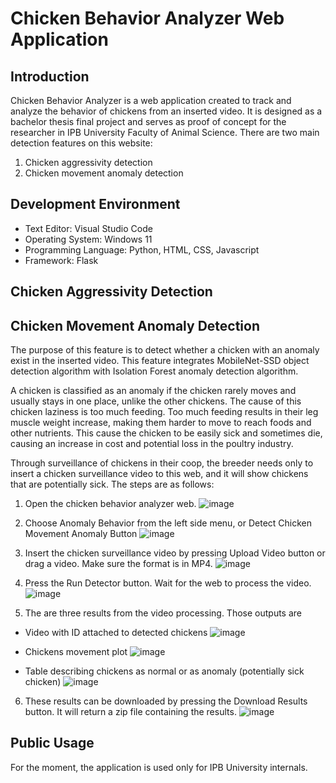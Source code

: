 # Chicken Behavior Analyzer Web Application

## Introduction

Chicken Behavior Analyzer is a web application created to track and analyze the behavior of chickens from an inserted video. 
It is designed as a bachelor thesis final project and serves as proof of concept for the researcher in IPB University Faculty of Animal Science. 
There are two main detection features on this website:
1. Chicken aggressivity detection
2. Chicken movement anomaly detection

## Development Environment
- Text Editor: Visual Studio Code
- Operating System: Windows 11
- Programming Language: Python, HTML, CSS, Javascript
- Framework: Flask

## Chicken Aggressivity Detection

## Chicken Movement Anomaly Detection
The purpose of this feature is to detect whether a chicken with an anomaly exist in the inserted video. 
This feature integrates MobileNet-SSD object detection algorithm with Isolation Forest anomaly detection algorithm. 

A chicken is classified as an anomaly if the chicken rarely moves and usually stays in one place, unlike the other chickens.
The cause of this chicken laziness is too much feeding.
Too much feeding results in their leg muscle weight increase, making them harder to move to reach foods and other nutrients.
This cause the chicken to be easily sick and sometimes die, causing an increase in cost and potential loss in the poultry industry.

Through surveillance of chickens in their coop, the breeder needs only to insert a chicken surveillance video to this web, 
and it will show chickens that are potentially sick. 
The steps are as follows:

1. Open the chicken behavior analyzer web.
![image](https://github.com/EzraFathurrahman/chicken-behavior/assets/63547189/fb8614af-851f-4cad-b374-e58121bf1c57)


2. Choose Anomaly Behavior from the left side menu, or Detect Chicken Movement Anomaly Button
![image](https://github.com/EzraFathurrahman/chicken-behavior/assets/63547189/44060277-76c9-4c60-a98c-c57a8096c505)


3. Insert the chicken surveillance video by pressing Upload Video button or drag a video. Make sure the format is in MP4.
![image](https://github.com/EzraFathurrahman/chicken-behavior/assets/63547189/ec246408-22a7-4b7e-abc9-8e6a56a6ea16)


4. Press the Run Detector button. Wait for the web to process the video.
![image](https://github.com/EzraFathurrahman/chicken-behavior/assets/63547189/15e10309-24ce-4fa2-af98-053d13e37098)


5. The are three results from the video processing. Those outputs are

- Video with ID attached to detected chickens
![image](https://github.com/EzraFathurrahman/chicken-behavior/assets/63547189/1b110f40-8166-4b5a-9440-466cfadd71dd)

- Chickens movement plot
![image](https://github.com/EzraFathurrahman/chicken-behavior/assets/63547189/6171ca00-9f14-4d28-ae48-9e26f44c0704)

- Table describing chickens as normal or as anomaly (potentially sick chicken)
![image](https://github.com/EzraFathurrahman/chicken-behavior/assets/63547189/fe7c21ed-3706-4570-ac57-fb129e9ff6ce)

6. These results can be downloaded by pressing the Download Results button. It will return a zip file containing the results.
![image](https://github.com/EzraFathurrahman/chicken-behavior/assets/63547189/fc0cf39c-ca9d-4d20-ade2-dc9954101ea0)

## Public Usage
For the moment, the application is used only for IPB University internals.
 
